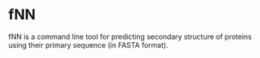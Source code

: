 # fNN
fNN is a command line tool for predicting secondary structure of proteins using their primary sequence (in FASTA format).

